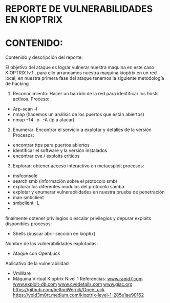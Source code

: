 # REPORTE DE VULNERABILIDADES EN KIOPTRIX
# CONTENIDO:
Contenido y descripción del reporte: 

El objetivo del ataque es lograr vulnerar nuestra maquina en este caso KIOPTRIX lv.1 , para ello arrancamos nuestra maquina kioptrix en un red local, en nuestra primera fase del ataque tenemos la siguiente metodología de hacking 
1.	Reconocimiento: 
Hacer un barrido de la red para identificar los hosts activos.
Proceso: 
-	Arp-scan -l 
-	nmap (hacemos un análisis de los puertos que están abiertos)
-	nmap -T4 -p- -A (ip a atacar)
2.	Enumerar:
Encontrar el servicio a explotar y detalles de la versión
Procesos:
-	encontrar ttps para puertos abiertos
-	identificar el software y la versión instalados
-	encontrar cve / exploits críticos

3.	Explorar: 
obtener acceso interactivo en metaesploit
procesos: 
-	msfconsole 
-	search smb (información sobre el protocolo smb)
-	explorar los diferentes modulos del protocolo samba 
-	explotar y enumerar vulnerabilidades en nuestra prueba de penetración 
-	man smbclient
-	smbclient -L <ip atacada>
-	
finalmente obtener privilegios o escalar privilegios y depurar exploits disponibles
procesos:
-	Shells (buscar abrir sección en kioptix)


Nombre de las vulnerabilidades explotadas:
-	Ataque con OpenLuck

Aplicativo de la vulnerabilidad
-	VmWare
-	Máquina Virtual Kioptrix Nivel 1
Referencias:
www.rapid7.com
www.exploit-db.com
www.cvedetails.com
www.giac.org 
https://github.com/heltonWernik/OpenLuck
https://vold3m0rt.medium.com/kioptrix-level-1-285e1ae90162




